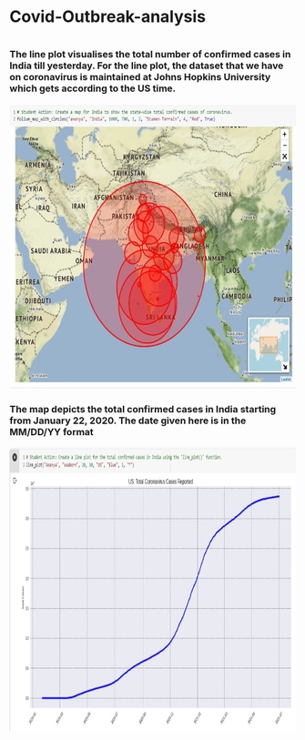 


# Covid-Outbreak-analysis
<h1 Covid-Outbreak-analysis </h1>
<h3>The line plot visualises the total number of confirmed cases in India till yesterday. For the line plot, the dataset that we have on coronavirus is maintained at Johns        Hopkins University which gets according to the US time.
  <p align="center">
    <img src="img/Screenshot 2021-07-03 063832.jpg" width="900" height="500">
  </p>



<h3>The map depicts the total confirmed cases in India starting from January 22, 2020. The date given here is in the MM/DD/YY format</h3>
<p align="center">
    <img src="img/Screenshot 2021-07-03 064455.jpg" width="900" height="500">
  </p>
  
